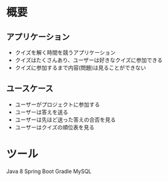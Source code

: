 # 概要
## アプリケーション
- クイズを解く時間を競うアプリケーション
- クイズはたくさんあり、ユーザーは好きなクイズに参加できる
- クイズに参加するまで内容(問題)は見ることができない

## ユースケース
- ユーザーがプロジェクトに参加する
- ユーザーは答えを送る
- ユーザーは先ほど送った答えの合否を見る
- ユーザーはクイズの順位表を見る

# ツール
Java 8
Spring Boot
Gradle
MySQL

